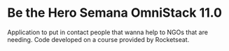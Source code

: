 # Be the Hero Semana OmniStack 11.0
 Application to put in contact people that wanna help to NGOs that are needing. Code developed on a course provided by Rocketseat.
